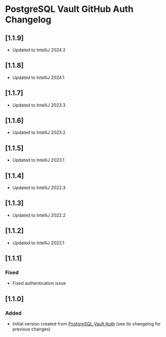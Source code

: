 <!-- Keep a Changelog guide -> https://keepachangelog.com -->

# PostgreSQL Vault GitHub Auth Changelog

## [1.1.9]

- Updated to IntelliJ 2024.2

## [1.1.8]

- Updated to IntelliJ 2024.1

## [1.1.7]

- Updated to IntelliJ 2023.3

## [1.1.6]

- Updated to IntelliJ 2023.2

## [1.1.5]

- Updated to IntelliJ 2023.1

## [1.1.4]

- Updated to IntelliJ 2022.3

## [1.1.3]

- Updated to IntelliJ 2022.2

## [1.1.2]

- Updated to IntelliJ 2022.1

## [1.1.1]

### Fixed

- Fixed authentication issue

## [1.1.0]

### Added

- Initial version created from [PostgreSQL Vault Auth](https://github.com/davidsteinsland/postgres-vault-auth) (see its
  changelog for previous changes)
